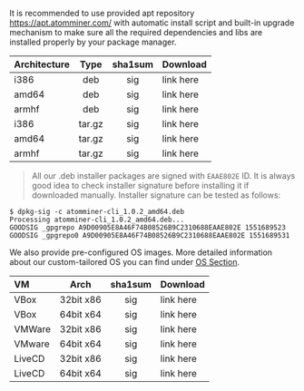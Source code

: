 It is recommended to use provided apt repository https://apt.atomminer.com/ with automatic install script and built-in upgrade mechanism to make sure all the required dependencies and libs are installed properly by your package manager.

| Architecture | Type | sha1sum | Download |
| :--------- | :------: | :------: | :------ |
| i386 | deb | sig | link here |
| amd64 | deb | sig | link here |
| armhf | deb | sig | link here |
| i386 | tar.gz | sig | link here |
| amd64 | tar.gz | sig | link here |
| armhf | tar.gz | sig | link here |


> All our .deb installer packages are signed with `EAAE802E` ID. It is always good idea to check installer signature before installing it if downloaded manually. Installer signature can be tested as follows: 
```
$ dpkg-sig -c atomminer-cli_1.0.2_amd64.deb
Processing atomminer-cli_1.0.2_amd64.deb...
GOODSIG _gpgrepo A9D00905E8A46F74B08526B9C2310688EAAE802E 1551689523
GOODSIG _gpgrepo0 A9D00905E8A46F74B08526B9C2310688EAAE802E 1551689531
```

We also provide pre-configured OS images. More detailed information about our custom-tailored OS you can find under [OS Section](/os/).

| VM | Arch | sha1sum | Download |
| :---- | :---: | :---: | :-- |
| VBox | 32bit x86 | sig | link here |
| VBox | 64bit x64 | sig | link here |
| VMWare | 32bit x86 | sig | link here |
| VMware | 64bit x64 | sig | link here |
| LiveCD | 32bit x86 | sig | link here |
| LiveCD | 64bit x64 | sig | link here |